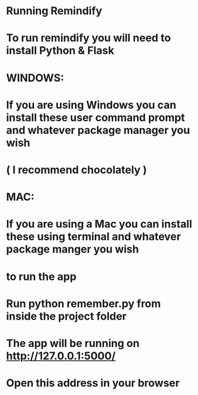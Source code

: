 # Running Remindify
# To run remindify you will need to install Python & Flask
#
# WINDOWS:
# If you are using Windows you can install these user command prompt and whatever package manager you wish
# ( I recommend chocolately )
#
#
# MAC:
# If you are using a Mac you can install these using terminal and whatever package manger you wish
#
#
# to run the app
# Run python remember.py from inside the project folder
# The app will be running on http://127.0.0.1:5000/
# Open this address in your browser
# 
